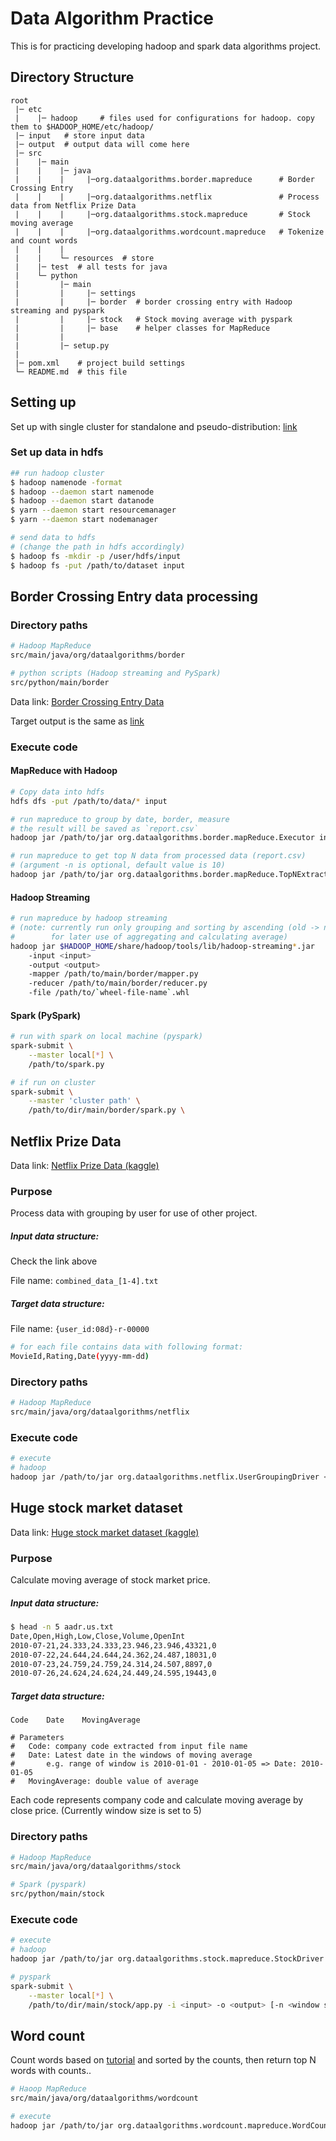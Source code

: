 # Data Algorithm Practice

This is for practicing developing hadoop and spark data algorithms project.

## Directory Structure

```$xslt
root
 |─ etc
 |    |─ hadoop     # files used for configurations for hadoop. copy them to $HADOOP_HOME/etc/hadoop/
 |─ input   # store input data
 |─ output  # output data will come here
 |─ src
 |    |─ main
 |    |    |─ java
 |    |    |     |─org.dataalgorithms.border.mapreduce      # Border Crossing Entry
 |    |    |     |─org.dataalgorithms.netflix               # Process data from Netflix Prize Data
 |    |    |     |─org.dataalgorithms.stock.mapreduce       # Stock moving average
 |    |    |     |─org.dataalgorithms.wordcount.mapreduce   # Tokenize and count words
 |    |    |
 |    |    └─ resources  # store
 |    |─ test  # all tests for java
 |    └─ python
 |         |─ main
 |         |     |─ settings
 |         |     |─ border  # border crossing entry with Hadoop streaming and pyspark
 |         |     |─ stock   # Stock moving average with pyspark
 |         |     |─ base    # helper classes for MapReduce
 |         |
 |         |─ setup.py
 |
 |─ pom.xml    # project build settings
 └─ README.md  # this file

```

## Setting up
Set up with single cluster for standalone and pseudo-distribution:
[link](https://hadoop.apache.org/docs/stable/hadoop-project-dist/hadoop-common/SingleCluster.html)

### Set up data in hdfs
```bash
## run hadoop cluster
$ hadoop namenode -format
$ hadoop --daemon start namenode
$ hadoop --daemon start datanode
$ yarn --daemon start resourcemanager
$ yarn --daemon start nodemanager

# send data to hdfs
# (change the path in hdfs accordingly)
$ hadoop fs -mkdir -p /user/hdfs/input
$ hadoop fs -put /path/to/dataset input
```

## Border Crossing Entry data processing

### Directory paths
```bash
# Hadoop MapReduce
src/main/java/org/dataalgorithms/border

# python scripts (Hadoop streaming and PySpark)
src/python/main/border
```

Data link: [Border Crossing Entry Data](https://data.transportation.gov/Research-and-Statistics/Border-Crossing-Entry-Data/keg4-3bc2)

Target output is the same as [link](https://github.com/riomat13/border_crossing_analysis)

### Execute code
#### MapReduce with Hadoop
```bash
# Copy data into hdfs
hdfs dfs -put /path/to/data/* input

# run mapreduce to group by date, border, measure
# the result will be saved as `report.csv`
hadoop jar /path/to/jar org.dataalgorithms.border.mapReduce.Executor input output

# run mapreduce to get top N data from processed data (report.csv)
# (argument -n is optional, default value is 10)
hadoop jar /path/to/jar org.dataalgorithms.border.mapReduce.TopNExtractor -i output/report.csv -o output/topN -n 10
```

#### Hadoop Streaming
```bash
# run mapreduce by hadoop streaming
# (note: currently run only grouping and sorting by ascending (old -> new)
#        for later use of aggregating and calculating average)
hadoop jar $HADOOP_HOME/share/hadoop/tools/lib/hadoop-streaming*.jar
    -input <input>
    -output <output>
    -mapper /path/to/main/border/mapper.py
    -reducer /path/to/main/border/reducer.py
    -file /path/to/`wheel-file-name`.whl
```

#### Spark (PySpark)
```bash
# run with spark on local machine (pyspark)
spark-submit \
    --master local[*] \
    /path/to/spark.py

# if run on cluster
spark-submit \
    --master 'cluster path' \
    /path/to/dir/main/border/spark.py \
```

## Netflix Prize Data

Data link: [Netflix Prize Data (kaggle)](https://www.kaggle.com/netflix-inc/netflix-prize-data)

### Purpose
Process data with grouping by user for use of other project.

##### Input data structure:

Check the link above

File name: `combined_data_[1-4].txt`

##### Target data structure:

File name: `{user_id:08d}-r-00000`

```bash
# for each file contains data with following format:
MovieId,Rating,Date(yyyy-mm-dd)
```

### Directory paths
```bash
# Hadoop MapReduce
src/main/java/org/dataalgorithms/netflix
```

### Execute code
```bash
# execute
# hadoop
hadoop jar /path/to/jar org.dataalgorithms.netflix.UserGroupingDriver <input> <output>
```

## Huge stock market dataset

Data link: [Huge stock market dataset (kaggle)](https://www.kaggle.com/borismarjanovic/price-volume-data-for-all-us-stocks-etfs)

### Purpose
Calculate moving average of stock market price.

##### Input data structure:
```bash
$ head -n 5 aadr.us.txt
Date,Open,High,Low,Close,Volume,OpenInt
2010-07-21,24.333,24.333,23.946,23.946,43321,0
2010-07-22,24.644,24.644,24.362,24.487,18031,0
2010-07-23,24.759,24.759,24.314,24.507,8897,0
2010-07-26,24.624,24.624,24.449,24.595,19443,0
```

##### Target data structure:
```
Code    Date    MovingAverage

# Parameters
#   Code: company code extracted from input file name
#   Date: Latest date in the windows of moving average
#       e.g. range of window is 2010-01-01 - 2010-01-05 => Date: 2010-01-05
#   MovingAverage: double value of average
```
Each code represents company code and calculate moving average by close price.
(Currently window size is set to 5)

### Directory paths
```bash
# Hadoop MapReduce
src/main/java/org/dataalgorithms/stock

# Spark (pyspark)
src/python/main/stock
```

### Execute code
```bash
# execute
# hadoop
hadoop jar /path/to/jar org.dataalgorithms.stock.mapreduce.StockDriver <input> <output> [-n <window size>]

# pyspark
spark-submit \
    --master local[*] \
    /path/to/dir/main/stock/app.py -i <input> -o <output> [-n <window size>]
```

## Word count

Count words based on [tutorial](https://hadoop.apache.org/docs/current/hadoop-mapreduce-client/hadoop-mapreduce-client-core/MapReduceTutorial.html)
and sorted by the counts, then return top N words with counts..

```bash
# Haoop MapReduce
src/main/java/org/dataalgorithms/wordcount

# execute
hadoop jar /path/to/jar org.dataalgorithms.wordcount.mapreduce.WordCounter <input> <output> [-n 10]
```

